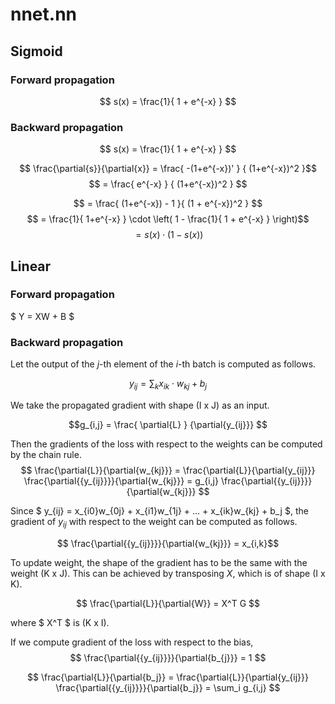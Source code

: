# nnet.nn

## Sigmoid
### Forward propagation
$$ s(x) = \frac{1}{ 1 + e^{-x} } $$

### Backward propagation
$$ s(x) = \frac{1}{ 1 + e^{-x} } $$

$$ \frac{\partial{s}}{\partial{x}} = \frac{ -(1+e^{-x})' } { (1+e^{-x})^2 }$$
$$ = \frac{ e^{-x} } { (1+e^{-x})^2 } $$

$$ = \frac{ (1+e^{-x}) - 1 }{ (1 + e^{-x})^2 } $$
$$ = \frac{1}{ 1+e^{-x} } \cdot \left( 1 - \frac{1}{ 1 + e^{-x} }  \right)$$
$$ = s(x) \cdot (1 - s(x)) $$


## Linear
### Forward propagation
$ Y = XW + B $

### Backward propagation
Let the output of the $j$-th element of the $i$-th batch is computed as follows.

$$ y_{ij} = \sum_k {x_{ik} \cdot w_{kj}} + b_j $$

We take the propagated gradient with shape (I x J) as an input.

$$g_{i,j} = \frac{ \partial{L} } {\partial{y_{ij}}} $$

Then the gradients of the loss with respect to the weights can be computed by the chain rule.
$$ \frac{\partial{L}}{\partial{w_{kj}}} = \frac{\partial{L}}{\partial{y_{ij}}} \frac{\partial{{y_{ij}}}}{\partial{w_{kj}}} = g_{i,j} \frac{\partial{{y_{ij}}}}{\partial{w_{kj}}} $$



Since $ y_{ij} = x_{i0}w_{0j} + x_{i1}w_{1j} + ... + x_{ik}w_{kj} + b_j $, the gradient of $y_{ij}$ with respect to the weight can be computed as follows.

$$ \frac{\partial{{y_{ij}}}}{\partial{w_{kj}}} = x_{i,k}$$


To update weight, the shape of the gradient has to be the same with the weight (K x J). This can be achieved by transposing $X$, which is of shape (I x K).

$$ \frac{\partial{L}}{\partial{W}} = X^T G $$

where $ X^T $ is (K x I).


If we compute gradient of the loss with respect to the bias,
$$ \frac{\partial{{y_{ij}}}}{\partial{b_{j}}} = 1 $$

$$ \frac{\partial{L}}{\partial{b_j}} = \frac{\partial{L}}{\partial{y_{ij}}} \frac{\partial{{y_{ij}}}}{\partial{b_j}} = \sum_i g_{i,j} $$